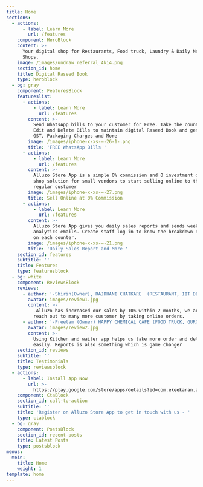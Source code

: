 ```yaml
---
title: Home
sections:
  - actions:
      - label: Learn More
        url: /features
    component: HeroBlock
    content: >-
      Your digital shop for Restaurants, Food truck, Laundry & Daily Needs
      Shops.
    image: /images/undraw_referral_4ki4.png
    section_id: home
    title: Digital Raseed Book
    type: heroblock
  - bg: gray
    component: FeaturesBlock
    featureslist:
      - actions:
          - label: Learn More
            url: /features
        content: >-
          Send WhatsApp bills to your customer for Free. Take the counter order.
          Edit and Delete Bills to maintain digital Raseed Book and generate
          GST, Packaging Charges and More
        image: /images/iphone-x-xs-–-26-1-.png
        title: 'FREE WhatsApp Bills '
      - actions:
          - label: Learn More
            url: /features
        content: >-
          Alluzo Store App is a simple 0% commission and 0 investment digital
          shop solution for small vendors to start selling online to their
          regular customer
        image: /images/iphone-x-xs-–-27.png
        title: Sell Online at 0% Commission
      - actions:
          - label: Learn More
            url: /features
        content: >-
          Alluzo Store App gives you daily sales reports and sends weekly
          analytics emails. Create staff log in to know the breakdown of sales
          on each counter.
        image: /images/iphone-x-xs-–-21.png
        title: 'Daily Sales Report and More '
    section_id: features
    subtitle: ''
    title: Features
    type: featuresblock
  - bg: white
    component: ReviewsBlock
    reviews:
      - author: '-Shirin(Owner), RAJDHANI CHATKARE  (RESTAURANT, IIT DELHI)'
        avatar: images/review1.jpg
        content: >-
          -Alluzo has increased our sales by 10% within 2 months, we are able to
          reach out to many more customer by taking online orders.
      - author: '-Preetam (Owner) HAPPY CHEMICAL CAFE (FOOD TRUCK, GURGAON)'
        avatar: images/review2.jpg
        content: >-
          Using Kitchen and waiter app helps us take more order and delivery it
          easily. Reports is also something which is game changer 
    section_id: reviews
    subtitle: ''
    title: Testimonials
    type: reviewsblock
  - actions:
      - label: Install App Now
        url: >-
          https://play.google.com/store/apps/details?id=com.ekeekaran.alluzo.store
    component: CtaBlock
    section_id: call-to-action
    subtitle: ''
    title: 'Register on Alluzo Store App to get in touch with us - '
    type: ctablock
  - bg: gray
    component: PostsBlock
    section_id: recent-posts
    title: Latest Posts
    type: postsblock
menus:
  main:
    title: Home
    weight: 1
template: home
---
```


